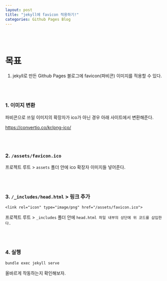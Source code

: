 ```yaml
---
layout: post
title: "jekyll에 favicon 적용하기!"
categories: Github Pages Blog
---
```


<br>
<br>

# 목표

1. jekyll로 만든 Github Pages 블로그에 favicon(파비콘) 이미지를 적용할 수 있다.

<br>
<br>

### 1. 이미지 변환

파비콘으로 쓰일 이미지의 확장자가 ico가 아닌 경우 아래 사이트에서 변환해준다.

https://convertio.co/kr/png-ico/

<br>
<br>

### 2. `/assets/favicon.ico`

프로젝트 루트 > `assets` 폴더 안에 ico 확장자 이미지들 넣어준다.

<br>
<br>

### 3. `/_includes/head.html` > 링크 추가

```
<link rel="icon" type="image/png" href="/assets/favicon.ico">
```

프로젝트 루트 > `_includes` 폴더 안에 `head.html 파일 내부의 상단에 위 코드를 삽입한다.`

<br>
<br>

### 4. 실행

```
bundle exec jekyll serve
```

올바르게 작동하는지 확인해보자.

